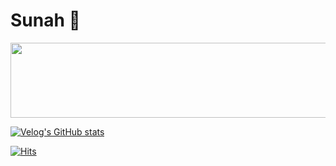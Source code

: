 # Sunah 👋

<!--
<img src="https://github-readme-stats.vercel.app/api?username=hellojoyworldz&show_icons=true&theme=radical" alt="" />
<img src="https://github-readme-activity-graph.vercel.app/graph?username=hellojoyworldz&theme=react-dark&bg_color=20232a&hide_border=true&line=58A6FF&color=58A6FF" />
<a href="https://github.com/devxb/gitanimals">
<img
  src="https://render.gitanimals.org/farms/hellojoyworldz"
  width="100%"
/>
</a>
-->

<a href="https://github.com/devxb/gitanimals" >
  <img
    src="https://render.gitanimals.org/lines/hellojoyworldz"
    width="600"
    height="120"
  />
</a>

  
  <img src="https://github-readme-stats.vercel.app/api/top-langs/?username=hellojoyworldz&layout=compact" alt=""/>

[![Velog's GitHub stats](https://velog-readme-stats.vercel.app/api/list?name=hellojoyworldz)](https://velog.io/@hellojoyworldz)

[![Hits](https://hits.seeyoufarm.com/api/count/incr/badge.svg?url=https%3A%2F%2Fgithub.com%2Fhellojoyworldz%2Fhit-counter&count_bg=%23E145FE&title_bg=%23B1B1B1&icon=baidu.svg&icon_color=%23E7E7E7&title=hits&edge_flat=false)](https://hits.seeyoufarm.com)
